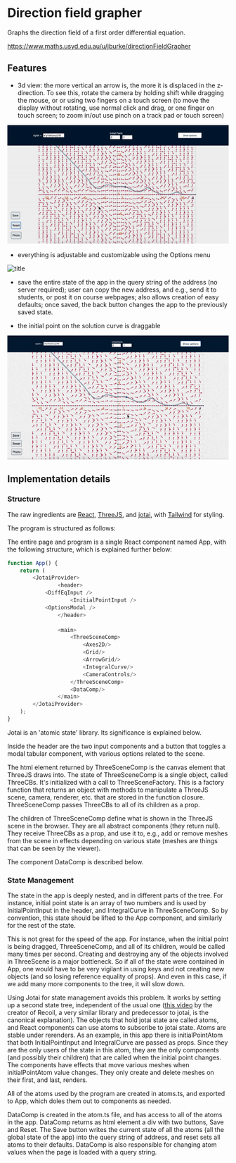 # Direction field grapher

Graphs the direction field of a first order differential equation.

https://www.maths.usyd.edu.au/u/jburke/directionFieldGrapher

## Features

- 3d view: the more vertical an arrow is, the more it is displaced in the z-direction. To see this, rotate the camera by holding shift while dragging the mouse, or or using two fingers on a touch screen (to move the display without rotating, use normal click and drag, or one finger on touch screen; to zoom in/out use pinch on a track pad or touch screen)

![title](assets/3d-direction-field.gif)

- everything is adjustable and customizable using the Options menu

![title](assets/3d-direction-field-customize.gif)

- save the entire state of the app in the query string of the address (no server required); user can copy the new address, and e.g., send it to students, or post it on course webpages; also allows creation of easy defaults; once saved, the back button changes the app to the previously saved state.

- the initial point on the solution curve is draggable

![title](assets/3d-direction-field-dragging.gif)

## Implementation details

### Structure

The raw ingredients are [React](https://reactjs.org/), [ThreeJS](https://threejs.org/), and [jotai](https://github.com/pmndrs/jotai), with [Tailwind](https://tailwindcss.com/) for styling.

The program is structured as follows:

The entire page and program is a single React component named App,
with the following structure, which is explained further below:
```javascript
function App() {
    return (
        <JotaiProvider>
                <header>
		    <DiffEqInput />
                    <InitialPointInput />
		    <OptionsModal />
                </header>

                <main>
                    <ThreeSceneComp>
                        <Axes2D/>
                        <Grid/>
                        <ArrowGrid/>
                        <IntegralCurve/>
                        <CameraControls/>
                    </ThreeSceneComp>
                    <DataComp/>
                </main>
        </JotaiProvider>
    );
}
```

Jotai is an 'atomic state' library. Its significance is explained
below.

Inside the header are the two input components and a button that
toggles a modal tabular component, with various options related to the
scene.

The html element returned by ThreeSceneComp is the canvas element that
ThreeJS draws into. The state of ThreeSceneComp is a single object,
called ThreeCBs. It's initialized with a call to
ThreeSceneFactory. This is a factory function that returns an object
with methods to manipulate a ThreeJS scene, camera, renderer,
etc. that are stored in the function closure. ThreeSceneComp passes
ThreeCBs to all of its children as a prop.

The children of ThreeSceneComp define what is shown in the ThreeJS
 scene in the browser. They are all abstract components (they return
 null).  They receive ThreeCBs as a prop, and use it to, e.g., add or
 remove meshes from the scene in effects depending on various state
 (meshes are things that can be seen by the viewer).
  
The component DataComp is described below.

### State Management

The state in the app is deeply nested, and in different parts of the
tree. For instance, initial point state is an
array of two numbers and is used by InitialPointInput in
the header, and IntegralCurve in ThreeSceneComp. So by convention,
this state should be lifted to the App component, and similarly for
the rest of the state.

This is not great for the speed of the app. For instance, when the
initial point is being dragged, ThreeSceneComp, and all of its
children, would be called many times per second. Creating and
destroying any of the objects involved in ThreeScene is a major
bottleneck. So if all of
the state were contained in App, one would have to be very vigilant in using
keys and not creating new
objects (and so losing reference equality of props). And even in this
case, if we add many more components to the tree, it will slow down.

Using Jotai for state management avoids this problem. It works by setting up a second
state tree,  independent of the usual one ([this video](https://www.youtube.com/watch?v=_ISAA_Jt9kI&ab_channel=ReactEurope) by the
creator of Recoil, a very similar library and predecessor to jotai,
is the canonical explanation). The
objects that hold jotai state are called atoms, and React components can use
atoms to subscribe to jotai state. Atoms are stable under
rerenders. As an example, in this app there is
initialPointAtom that both InitialPointInput and IntegralCurve are
passed as props. Since they are the only users of the state in this
atom, they are the only components (and possibly their children) that are called when the
initial point changes. The components have effects
that move various meshes when initialPointAtom value changes. They
only create and delete meshes on their first, and last, renders.

All of the atoms used by the program are created in atoms.ts, and
exported to App, which doles them out to components as needed. 

DataComp is created in the atom.ts file, and has access to all of the
atoms in the app. DataComp returns as html element a div with two
buttons, Save and Reset. The Save button writes the current state of
all the atoms (all the global state of the app) into the query string
of address, and reset sets all atoms to their defaults. DataComp is also
responsible for changing atom values when the page is loaded with a
query string.
